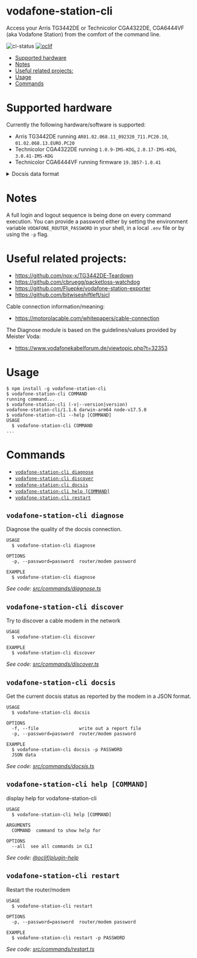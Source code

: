vodafone-station-cli
====================

Access your Arris TG3442DE or Technicolor CGA4322DE, CGA6444VF (aka Vodafone Station) from the comfort of the command line.

![ci-status](https://github.com/totev/vodafone-station-cli/actions/workflows/main.yml/badge.svg)
[![oclif](https://img.shields.io/badge/cli-oclif-brightgreen.svg)](https://oclif.io)

<!-- toc -->
* [Supported hardware](#supported-hardware)
* [Notes](#notes)
* [Useful related projects:](#useful-related-projects)
* [Usage](#usage)
* [Commands](#commands)
<!-- tocstop -->

# Supported hardware

Currently the following hardware/software is supported:

- Arris TG3442DE running `AR01.02.068.11_092320_711.PC20.10`, `01.02.068.13.EURO.PC20`
- Technicolor CGA4322DE running `1.0.9-IMS-KDG`, `2.0.17-IMS-KDG`, `3.0.41-IMS-KDG`
- Technicolor CGA6444VF running firmware `19.3B57-1.0.41`

<details>
  <summary>Docsis data format</summary>

```json
{
    "downstream": [
        {
            "channelId": "1",
            "channelType": "SC-QAM",
            "modulation": "256QAM",
            "powerLevel": 55.4,
            "lockStatus": "Locked",
            "snr": 35,
            "frequency": 114
        },
        {
            "channelId": "2",
            "channelType": "SC-QAM",
            "modulation": "256QAM",
            "powerLevel": 55,
            "lockStatus": "Locked",
            "snr": 36,
            "frequency": 130
        },
        {
            "channelId": "3",
            "channelType": "SC-QAM",
            "modulation": "256QAM",
            "powerLevel": 55.2,
            "lockStatus": "Locked",
            "snr": 36,
            "frequency": 138
        },
        {
            "channelId": "4",
            "channelType": "SC-QAM",
            "modulation": "256QAM",
            "powerLevel": 54.8,
            "lockStatus": "Locked",
            "snr": 36,
            "frequency": 146
        },
        {
            "channelId": "5",
            "channelType": "SC-QAM",
            "modulation": "256QAM",
            "powerLevel": 56.4,
            "lockStatus": "Locked",
            "snr": 38,
            "frequency": 602
        },
        {
            "channelId": "6",
            "channelType": "SC-QAM",
            "modulation": "256QAM",
            "powerLevel": 55.9,
            "lockStatus": "Locked",
            "snr": 37,
            "frequency": 618
        },
        {
            "channelId": "7",
            "channelType": "SC-QAM",
            "modulation": "256QAM",
            "powerLevel": 55.7,
            "lockStatus": "Locked",
            "snr": 37,
            "frequency": 626
        },
        {
            "channelId": "8",
            "channelType": "SC-QAM",
            "modulation": "256QAM",
            "powerLevel": 54.7,
            "lockStatus": "Locked",
            "snr": 37,
            "frequency": 642
        },
        {
            "channelId": "9",
            "channelType": "SC-QAM",
            "modulation": "256QAM",
            "powerLevel": 55.3,
            "lockStatus": "Locked",
            "snr": 37,
            "frequency": 650
        },
        {
            "channelId": "10",
            "channelType": "SC-QAM",
            "modulation": "256QAM",
            "powerLevel": 56.1,
            "lockStatus": "Locked",
            "snr": 38,
            "frequency": 658
        },
        {
            "channelId": "11",
            "channelType": "SC-QAM",
            "modulation": "256QAM",
            "powerLevel": 56.3,
            "lockStatus": "Locked",
            "snr": 38,
            "frequency": 666
        },
        {
            "channelId": "12",
            "channelType": "SC-QAM",
            "modulation": "256QAM",
            "powerLevel": 57.5,
            "lockStatus": "Locked",
            "snr": 39,
            "frequency": 674
        },
        {
            "channelId": "13",
            "channelType": "SC-QAM",
            "modulation": "256QAM",
            "powerLevel": 57.7,
            "lockStatus": "Locked",
            "snr": 38,
            "frequency": 682
        },
        {
            "channelId": "14",
            "channelType": "SC-QAM",
            "modulation": "256QAM",
            "powerLevel": 58.3,
            "lockStatus": "Locked",
            "snr": 39,
            "frequency": 690
        },
        {
            "channelId": "15",
            "channelType": "SC-QAM",
            "modulation": "64QAM",
            "powerLevel": 52.2,
            "lockStatus": "Locked",
            "snr": 34,
            "frequency": 698
        },
        {
            "channelId": "16",
            "channelType": "SC-QAM",
            "modulation": "64QAM",
            "powerLevel": 53.2,
            "lockStatus": "Locked",
            "snr": 35,
            "frequency": 706
        },
        {
            "channelId": "17",
            "channelType": "SC-QAM",
            "modulation": "64QAM",
            "powerLevel": 53.3,
            "lockStatus": "Locked",
            "snr": 35,
            "frequency": 714
        },
        {
            "channelId": "18",
            "channelType": "SC-QAM",
            "modulation": "64QAM",
            "powerLevel": 53.1,
            "lockStatus": "Locked",
            "snr": 34,
            "frequency": 722
        },
        {
            "channelId": "19",
            "channelType": "SC-QAM",
            "modulation": "64QAM",
            "powerLevel": 53.1,
            "lockStatus": "Locked",
            "snr": 35,
            "frequency": 730
        },
        {
            "channelId": "20",
            "channelType": "SC-QAM",
            "modulation": "64QAM",
            "powerLevel": 54.2,
            "lockStatus": "Locked",
            "snr": 35,
            "frequency": 738
        },
        {
            "channelId": "21",
            "channelType": "SC-QAM",
            "modulation": "64QAM",
            "powerLevel": 54.7,
            "lockStatus": "Locked",
            "snr": 35,
            "frequency": 746
        },
        {
            "channelId": "22",
            "channelType": "SC-QAM",
            "modulation": "64QAM",
            "powerLevel": 53.8,
            "lockStatus": "Locked",
            "snr": 35,
            "frequency": 754
        },
        {
            "channelId": "23",
            "channelType": "SC-QAM",
            "modulation": "64QAM",
            "powerLevel": 53.9,
            "lockStatus": "Locked",
            "snr": 35,
            "frequency": 762
        },
        {
            "channelId": "24",
            "channelType": "SC-QAM",
            "modulation": "64QAM",
            "powerLevel": 54.1,
            "lockStatus": "Locked",
            "snr": 34,
            "frequency": 770
        },
        {
            "channelId": "25",
            "channelType": "SC-QAM",
            "modulation": "64QAM",
            "powerLevel": 54.5,
            "lockStatus": "Locked",
            "snr": 35,
            "frequency": 778
        },
        {
            "channelId": "26",
            "channelType": "SC-QAM",
            "modulation": "64QAM",
            "powerLevel": 54.7,
            "lockStatus": "Locked",
            "snr": 34,
            "frequency": 786
        },
        {
            "channelId": "27",
            "channelType": "SC-QAM",
            "modulation": "64QAM",
            "powerLevel": 54.7,
            "lockStatus": "Locked",
            "snr": 35,
            "frequency": 794
        },
        {
            "channelId": "28",
            "channelType": "SC-QAM",
            "modulation": "64QAM",
            "powerLevel": 54.3,
            "lockStatus": "Locked",
            "snr": 34,
            "frequency": 802
        },
        {
            "channelId": "29",
            "channelType": "SC-QAM",
            "modulation": "64QAM",
            "powerLevel": 53.9,
            "lockStatus": "Locked",
            "snr": 35,
            "frequency": 810
        },
        {
            "channelId": "30",
            "channelType": "SC-QAM",
            "modulation": "64QAM",
            "powerLevel": 54.5,
            "lockStatus": "Locked",
            "snr": 35,
            "frequency": 818
        },
        {
            "channelId": "31",
            "channelType": "SC-QAM",
            "modulation": "64QAM",
            "powerLevel": 54.1,
            "lockStatus": "Locked",
            "snr": 35,
            "frequency": 826
        },
        {
            "channelId": "32",
            "channelType": "SC-QAM",
            "modulation": "64QAM",
            "powerLevel": 53.1,
            "lockStatus": "Locked",
            "snr": 34,
            "frequency": 834
        }
    ],
    "downstreamOfdm": [
        {
            "channelId": "33",
            "channelType": "OFDM",
            "modulation": "1024QAM",
            "powerLevel": 56.2,
            "lockStatus": "Locked",
            "snr": 40,
            "frequencyStart": 151,
            "frequencyEnd": 324
        }
    ],
    "upstream": [
        {
            "channelId": "3",
            "channelType": "SC-QAM",
            "modulation": "64QAM",
            "powerLevel": 111,
            "lockStatus": "ACTIVE",
            "snr": 0,
            "frequency": 37
        },
        {
            "channelId": "4",
            "channelType": "SC-QAM",
            "modulation": "64QAM",
            "powerLevel": 111,
            "lockStatus": "ACTIVE",
            "snr": 0,
            "frequency": 31
        },
        {
            "channelId": "1",
            "channelType": "SC-QAM",
            "modulation": "64QAM",
            "powerLevel": 111,
            "lockStatus": "ACTIVE",
            "snr": 0,
            "frequency": 51
        },
        {
            "channelId": "2",
            "channelType": "SC-QAM",
            "modulation": "64QAM",
            "powerLevel": 111,
            "lockStatus": "ACTIVE",
            "snr": 0,
            "frequency": 45
        }
    ],
    "upstreamOfdma": [
        {
            "channelId": "9",
            "channelType": "OFDMA",
            "modulation": "16_QAM",
            "powerLevel": 107,
            "lockStatus": "SUCCESS",
            "snr": 0,
            "frequencyStart": 29.8,
            "frequencyEnd": 64.8
        }
    ],
    "time": "2021-10-23T13:06:23.988Z"
}
```
</details>

# Notes

A full login and logout sequence is being done on every command execution.
You can provide a password either by setting the environment variable `VODAFONE_ROUTER_PASSWORD` in your shell, in a local `.env` file or by using the `-p` flag.

# Useful related projects:

- https://github.com/nox-x/TG3442DE-Teardown
- https://github.com/cbruegg/packetloss-watchdog
- https://github.com/Fluepke/vodafone-station-exporter
- https://github.com/bitwiseshiftleft/sjcl

Cable connection information/meaning:
- https://motorolacable.com/whitepapers/cable-connection

The Diagnose module is based on the guidelines/values provided by Meister Voda:
- https://www.vodafonekabelforum.de/viewtopic.php?t=32353

# Usage
<!-- usage -->
```sh-session
$ npm install -g vodafone-station-cli
$ vodafone-station-cli COMMAND
running command...
$ vodafone-station-cli (-v|--version|version)
vodafone-station-cli/1.1.6 darwin-arm64 node-v17.5.0
$ vodafone-station-cli --help [COMMAND]
USAGE
  $ vodafone-station-cli COMMAND
...
```
<!-- usagestop -->
# Commands
<!-- commands -->
* [`vodafone-station-cli diagnose`](#vodafone-station-cli-diagnose)
* [`vodafone-station-cli discover`](#vodafone-station-cli-discover)
* [`vodafone-station-cli docsis`](#vodafone-station-cli-docsis)
* [`vodafone-station-cli help [COMMAND]`](#vodafone-station-cli-help-command)
* [`vodafone-station-cli restart`](#vodafone-station-cli-restart)

## `vodafone-station-cli diagnose`

Diagnose the quality of the docsis connection.

```
USAGE
  $ vodafone-station-cli diagnose

OPTIONS
  -p, --password=password  router/modem password

EXAMPLE
  $ vodafone-station-cli diagnose
```

_See code: [src/commands/diagnose.ts](https://github.com/totev/vodafone-station-cli/blob/v1.1.6/src/commands/diagnose.ts)_

## `vodafone-station-cli discover`

Try to discover a cable modem in the network

```
USAGE
  $ vodafone-station-cli discover

EXAMPLE
  $ vodafone-station-cli discover
```

_See code: [src/commands/discover.ts](https://github.com/totev/vodafone-station-cli/blob/v1.1.6/src/commands/discover.ts)_

## `vodafone-station-cli docsis`

Get the current docsis status as reported by the modem in a JSON format.

```
USAGE
  $ vodafone-station-cli docsis

OPTIONS
  -f, --file               write out a report file
  -p, --password=password  router/modem password

EXAMPLE
  $ vodafone-station-cli docsis -p PASSWORD
  JSON data
```

_See code: [src/commands/docsis.ts](https://github.com/totev/vodafone-station-cli/blob/v1.1.6/src/commands/docsis.ts)_

## `vodafone-station-cli help [COMMAND]`

display help for vodafone-station-cli

```
USAGE
  $ vodafone-station-cli help [COMMAND]

ARGUMENTS
  COMMAND  command to show help for

OPTIONS
  --all  see all commands in CLI
```

_See code: [@oclif/plugin-help](https://github.com/oclif/plugin-help/blob/v3.2.3/src/commands/help.ts)_

## `vodafone-station-cli restart`

Restart the router/modem

```
USAGE
  $ vodafone-station-cli restart

OPTIONS
  -p, --password=password  router/modem password

EXAMPLE
  $ vodafone-station-cli restart -p PASSWORD
```

_See code: [src/commands/restart.ts](https://github.com/totev/vodafone-station-cli/blob/v1.1.6/src/commands/restart.ts)_
<!-- commandsstop -->
